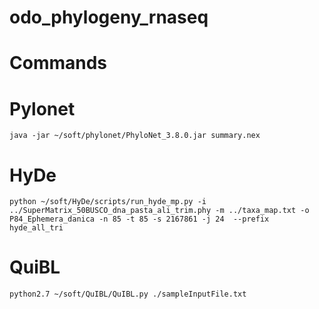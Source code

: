 # odo_phylogeny_rnaseq


# Commands

# Pylonet
```
java -jar ~/soft/phylonet/PhyloNet_3.8.0.jar summary.nex
```

# HyDe
```
python ~/soft/HyDe/scripts/run_hyde_mp.py -i ../SuperMatrix_50BUSCO_dna_pasta_ali_trim.phy -m ../taxa_map.txt -o P84_Ephemera_danica -n 85 -t 85 -s 2167861 -j 24  --prefix hyde_all_tri
```

# QuiBL
```
python2.7 ~/soft/QuIBL/QuIBL.py ./sampleInputFile.txt
```
